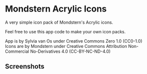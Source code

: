 # Mondstern Acrylic Icons

A very simple icon pack of Mondstern's Acrylic icons.

Feel free to use this app code to make your own icon packs.

App is by Sylvia van Os under Creative Commons Zero 1.0 (CC0-1.0)  
Icons are by Mondstern under Creative Commons Attribution Non-Commercial No-Derivatives 4.0 (CC-BY-NC-ND-4.0)

## Screenshots